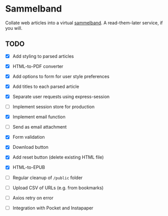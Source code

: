 # Sammelband

Collate web articles into a virtual [sammelband](https://en.wikipedia.org/wiki/Sammelband). A read-them-later service, if you will.

## TODO

- [X] Add styling to parsed articles
- [X] HTML-to-PDF converter
- [X] Add options to form for user style preferences
- [X] Add titles to each parsed article
- [X] Separate user requests using express-session
- [ ] Implement session store for production
- [X] Implement email function
- [ ] Send as email attachment
- [X] Form validation
- [X] Download button
- [X] Add reset button (delete existing HTML file)
- [X] HTML-to-EPUB
- [ ] Regular cleanup of `/public` folder
- [ ] Upload CSV of URLs (e.g. from bookmarks)
- [ ] Axios retry on error
- [ ] Integration with Pocket and Instapaper

